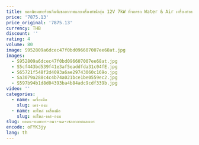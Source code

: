 ```yaml
---
title: ยอดนิยมขายร้อนจีนดีเซลอากาศและเครื่องทําน้ําอุ่น 12V 7kW ที่จอดรถ Water & Air เครื่องทําความร้อน
price: '7875.13'
price_original: '7875.13'
currency: THB
discount: ''
rating: 4
volume: 80
image: S952809a6dcec47f0bd096607007ee68at.jpg
images:
  - S952809a6dcec47f0bd096607007ee68at.jpg
  - S5cf443bd539f41e3af5eaddfda31c04fE.jpg
  - S65721f548f2d4093a6ae29743060c169o.jpg
  - Sa3079a288c4c4b74a021bce1be0559ec2.jpg
  - S597b94b1d8d04393ba4b84adc9cdf339b.jpg
video: ''
categories:
  - name: เครื่องมือ
    slug: เคร-องม
  - name: อะไหล่ เครื่องมือ
    slug: อะไหล-เคร-องม
slug: ยอดน-ยมขายร-อนจ-นด-เซลอากาศและเคร
encode: oFYK3jy
lang: th
---
```

  